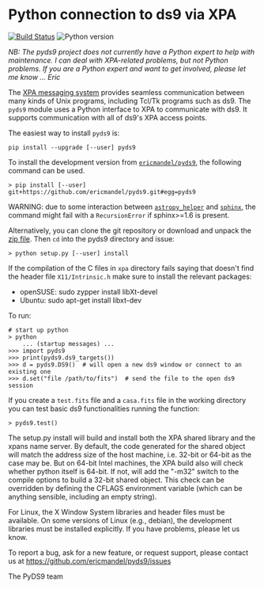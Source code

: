 # Python connection to ds9 via XPA

[![Build Status](https://travis-ci.org/ericmandel/pyds9.svg?branch=master)](https://travis-ci.org/ericmandel/pyds9)
![Python version](https://img.shields.io/badge/Python-3.5,3.6,3.7-green.svg?style=flat)

*NB: The pyds9 project does not currently have a Python expert to help
with maintenance. I can deal with XPA-related problems, but not Python
problems. If you are a Python expert and want to get involved, please
let me know ... Eric*

The [XPA messaging system](https://github.com/ericmandel/xpa) provides
seamless communication between many kinds of Unix programs, including Tcl/Tk
programs such as ds9. The ``pyds9`` module uses a Python interface to XPA to
communicate with ds9. It supports communication with all of ds9's XPA access
points.

The easiest way to install ``pyds9`` is:

    pip install --upgrade [--user] pyds9

To install the development version from
[``ericmandel/pyds9``](https://github.com/ericmandel/pyds9), the following
command can be used.

    > pip install [--user] git+https://github.com/ericmandel/pyds9.git#egg=pyds9

WARNING: due to some interaction between
[``astropy_helper``](https://github.com/astropy/astropy-helpers) and
[``sphinx``](http://www.sphinx-doc.org), the command might fail with a
``RecursionError`` if sphinx>=1.6 is present.

Alternatively, you can clone the git repository or download and unpack the [zip
file](https://github.com/ericmandel/pyds9/archive/master.zip). Then ``cd`` into
the pyds9 directory and issue:

    > python setup.py [--user] install


If the compilation of the C files in ``xpa`` directory fails saying that doesn't
find the header file ``X11/Intrinsic.h`` make sure to install the relevant
packages:

* openSUSE: sudo zypper install libXt-devel
* Ubuntu: sudo apt-get install libxt-dev

To run:

    # start up python
    > python
        ... (startup messages) ...
    >>> import pyds9
    >>> print(pyds9.ds9_targets())
    >>> d = pyds9.DS9()  # will open a new ds9 window or connect to an existing one
    >>> d.set("file /path/to/fits")  # send the file to the open ds9 session

If you create a ``test.fits`` file and a ``casa.fits`` file in the working
directory you can test basic ds9 functionalities running the function:

    > pyds9.test()


The setup.py install will build and install both the XPA shared library and
the xpans name server. By default, the code generated for the shared object
will match the address size of the host machine, i.e. 32-bit or 64-bit
as the case may be. But on 64-bit Intel machines, the XPA build also will check
whether python itself is 64-bit. If not, will add the "-m32" switch to the
compile options to build a 32-bit shared object. This check can be overridden
by defining the CFLAGS environment variable (which can be anything sensible,
including an empty string).

For Linux, the X Window System libraries and header files must be available.
On some versions of Linux (e.g., debian), the development libraries must be
installed explicitly. If you have problems, please let us know.

To report a bug, ask for a new feature, or request support, please contact us at
https://github.com/ericmandel/pyds9/issues


The PyDS9 team
